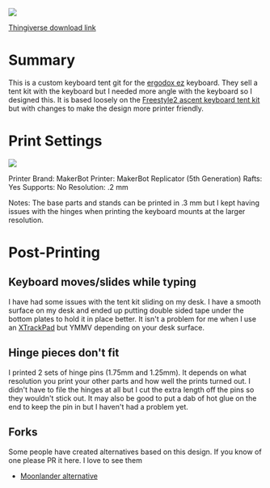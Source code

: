 ![](images/stand-with-ergodox-ez.jpg)

[Thingiverse download link](http://www.thingiverse.com/thing:1433117)

# Summary

This is a custom keyboard tent git for the [ergodox ez](https://www.indiegogo.com/projects/ergodox-ez-an-incredible-mechanical-keyboard) keyboard. They sell a tent kit with the keyboard but I needed more angle with the keyboard so I designed this.
It is based loosely on the [Freestyle2 ascent keyboard tent kit](http://www.kinesis-ergo.com/shop/freestyle2-ascent-accessory/) but with changes to make the design more printer friendly.

# Print Settings

![](images/parts.jpg)

Printer Brand: MakerBot
Printer: MakerBot Replicator (5th Generation)
Rafts: Yes
Supports: No
Resolution: .2 mm

Notes: 
The base parts and stands can be printed in .3 mm but I kept having issues with the hinges when printing the keyboard mounts at the larger resolution.

# Post-Printing

## Keyboard moves/slides while typing

I have had some issues with the tent kit sliding on my desk. I have a smooth surface on my desk and ended up putting double sided tape under the bottom plates to hold it in place better. It isn't a problem for me when I use an [XTrackPad](http://www.amazon.com/XTracPads-Ripper-XXL-Desktop-Gaming/dp/B000HTDBWI) but YMMV depending on your desk surface.

## Hinge pieces don't fit

I printed 2 sets of hinge pins (1.75mm and 1.25mm). It depends on what resolution you print your other parts and how well the prints turned out. I didn't have to file the hinges at all but I cut the extra length off the pins so they wouldn't stick out. It may also be good to put a dab of hot glue on the end to keep the pin in but I haven't had a problem yet.

## Forks

Some people have created alternatives based on this design.
If you know of one please PR it here.
I love to see them

- [Moonlander alternative](https://www.thingiverse.com/thing:5028257)
